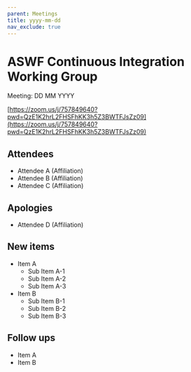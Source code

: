```yaml
---
parent: Meetings
title: yyyy-mm-dd
nav_exclude: true
---
```

# ASWF Continuous Integration Working Group

Meeting:   DD MM YYYY

[https://zoom.us/j/757849640?pwd=QzE1K2hrL2FHSFhKK3h5Z3BWTFJsZz09](https://zoom.us/j/757849640?pwd=QzE1K2hrL2FHSFhKK3h5Z3BWTFJsZz09)

## Attendees

* Attendee A (Affiliation)
* Attendee B (Affiliation)
* Attendee C (Affiliation)

## Apologies

* Attendee D (Affiliation)

## New items

* Item A
    * Sub Item A-1
    * Sub Item A-2
    * Sub Item A-3
* Item B
    * Sub Item B-1
    * Sub Item B-2
    * Sub Item B-3

## Follow ups

* Item A
* Item B

